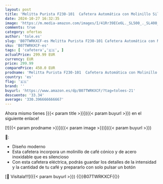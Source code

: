 ```yaml
---
layout: post
title: 'Melitta Purista F230-101  Cafetera Automática con Molinillo Silencioso  15 Bares  Café en Grano  Limpieza Automática  Personalizable  Plata'
date: 2024-10-27 16:32:35
image: 'https://m.media-amazon.com/images/I/41Rr39ECe6L._SL500_._SL400_.jpg'
comments: true
category: ofertas
author: 'tole.es'
slug: 'B07TWRKXCF-es Melitta Purista F230-101 Cafetera Automática con Molinillo...'
sku: 'B07TWRKXCF-es'
tags: [ 'cafetera','🇪🇸', ]
actualPrice: 299.99 EUR
currency: EUR
price: 299.99
comparePrice: 450.0 EUR
prodname: 'Melitta Purista F230-101  Cafetera Automática con Molinillo Silencioso  15 Bares  Café en Grano  Limpieza Automática  Personalizable  Plata'
country: 'es'
flag: '🇪🇸'
brand: ''
buyurl: 'https://www.amazon.es/dp/B07TWRKXCF/?tag=tolees-21'
descuento: '33.34'
average: '330.396666666667'
---
```


Ahora mismo tienes [{{< param title >}}]({{< param buyurl >}}) en el siguiente enlace!

[![{{< param prodname >}}]({{< param image >}})]({{< param buyurl >}})

🔎:

- Diseño moderno
- Esta cafetera incorpora un molinillo de café cónico y de acero inoxidable que es silencioso
- Con esta cafetera eléctrica, podrás guardar los detalles de la intensidad y la cantidad de tu café y prepararlo con solo pulsar un botón

[🛒 Visítala!!!]({{< param buyurl >}})
{{<world>}}B07TWRKXCF{{</world>}}
